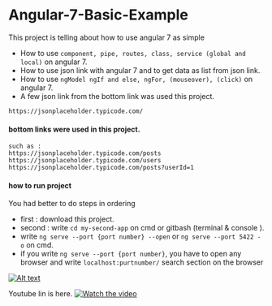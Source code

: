 # Angular-7-Basic-Example
This project is telling about how to use angular 7 as simple
- How to use `component, pipe, routes, class, service (global and local)` on angular 7.
- How to use json link with angular 7 and to get data as list from json link.
- How to use `ngModel ngIf and else, ngFor, (mouseover), (click)` on angular 7.
- A few json link from the bottom link was used this project.
``` 
https://jsonplaceholder.typicode.com/
``` 
#### bottom links were used in this project.
``` 
such as : 
https://jsonplaceholder.typicode.com/posts
https://jsonplaceholder.typicode.com/users
https://jsonplaceholder.typicode.com/posts?userId=1
``` 
#### how to run project
You had better to do steps in ordering
- first : download this project.
- second : write `cd my-second-app` on cmd or gitbash (terminal & console ).
- write `ng serve --port {port number} --open` or `ng serve --port 5422 -o` on cmd.
- if you write `ng serve --port {port number}`, you have to open any browser and write `localhost:purtnumber/` search section on the browser

[![Alt text](https://i.ytimg.com/vi/wZ4AIk5YqqM/hqdefault.jpg?sqp=-oaymwEjCNACELwBSFryq4qpAxUIARUAAAAAGAElAADIQj0AgKJDeAE=&rs=AOn4CLC4jTb3UCkmUxECXlMXUJIZ5blX4w)](https://www.youtube.com/watch?v=wZ4AIk5YqqM&t=3s)

Youtube lin is here. [![Watch the video](https://www.youtube.com/watch?v=wZ4AIk5YqqM&t=3s)](https://www.youtube.com/watch?v=wZ4AIk5YqqM&t=3s)
